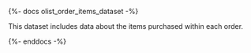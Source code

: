 {%- docs olist_order_items_dataset -%}

This dataset includes data about the items purchased within each order.

{%- enddocs -%}